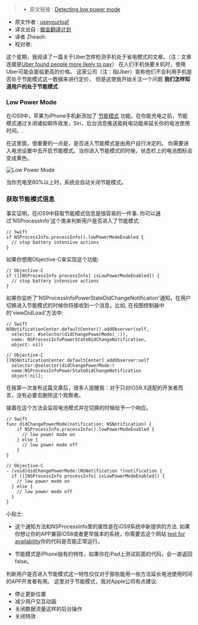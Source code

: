 >* 原文链接 : [Detecting low power mode](http://useyourloaf.com/blog/detecting-low-power-mode/)
* 原文作者 : [useyourloaf](http://useyourloaf.com/)
* 译文出自 : [掘金翻译计划](https://github.com/xitu/gold-miner)
* 译者  Zheaoli: 
* 校对者:

这个星期，我阅读了一篇关于Uber怎样检测手机处于省电模式的文章。（注：文章连接是[Uber found people more likely to pay](http://www.npr.org/2016/05/17/478266839/this-is-your-brain-on-uber)） 在人们手机快要关机时，使用Uber可能会面临更高的价格。 这家公司（注：指Uber）宣称他们不会利用手机是否处于节能模式这一数据来进行定价， 但是这使我开始关注一个问题 **我们怎样知道用户的处于节能模式**

### Low Power Mode

在iOS9中，苹果为iPhone手机新添加了 [节能模式](https://support.apple.com/en-gb/HT205234) 功能。在你能充电之前，节能模式通过关闭诸如邮件收发，Siri，后台消息推送能耗电功能来延长你的电池使用时间。.

在这里面，很重要的一点是，是否进入节能模式是由用户自行决定的。 你需要进入电池设置中去开启节能模式。当你进入节能模式的时候，状态栏上的电池图标会变成黄色。

![Low Power Mode](http://ww3.sinaimg.cn/large/72f96cbajw1f4dvuztcnej20m80et0u9)

当你充电至80%以上时，系统会自动关闭节能模式。

### 获取节能模式信息

事实证明，在iOS9中获取节能模式信息是很容易的一件事\. 你可以通过'NSProcessInfo'这个类来判断用户是否进入了节能模式:

    // Swift
    if NSProcessInfo.processInfo().lowPowerModeEnabled {
      // stop battery intensive actions
    }

如果你想用Objective-C来实现这个功能:

    // Objective-C
    if ([[NSProcessInfo processInfo] isLowPowerModeEnabled]) {
      // stop battery intensive actions
    }

如果你监听了'NSProcessInfoPowerStateDidChangeNotification'通知，在用户切换进入节能模式的时候你将接收到一个消息。比如, 在视图控制器中的'viewDidLoad'方法中:

    // Swift
    NSNotificationCenter.defaultCenter().addObserver(self,
      selector: #selector(didChangePowerMode(_:)),
      name: NSProcessInfoPowerStateDidChangeNotification,
      object: nil)

    // Objective-C
    [[NSNotificationCenter defaultCenter] addObserver:self
      selector:@selector(didChangePowerMode:)
      name:NSProcessInfoPowerStateDidChangeNotification
      object:nil];

在我第一次发布这篇文章后，很多人提醒我：对于只对iOS9.X适配的开发者而言，没有必要去删除这个观察者。

接着在这个方法会监视电池模式并在切换的时候给予一个响应。

    // Swift
    func didChangePowerMode(notification: NSNotification) {
        if NSProcessInfo.processInfo().lowPowerModeEnabled {
          // low power mode on
        } else {
          // low power mode off
        }
    }

    // Objective-C
    - (void)didChangePowerMode:(NSNotification *)notification {
      if ([[NSProcessInfo processInfo] isLowPowerModeEnabled]) {
        // low power mode on
      } else {
        // low power mode off
      }
    }

小贴士:

*   这个通知方法和NSProcessInfo里的属性是在iOS9系统中新提供的方法. 如果你想让你的APP兼容iOS8或者更早版本的系统，你需要去这个网站 [test for availability](http://useyourloaf.com/blog/checking-api-availability-with-swift/)你的代码是否能正常运行。

*   节能模式是iPhone独有的特性，如果你在iPad上测试前面的代码，会一直返回false。

判断用户是否进入节能模式这一特性仅仅对于那些能用一些方法延长电池使用时间的APP开发者有用。 这里对于节能模式，我对Apple公司有点建议:

*   停止更新位置
*   减少用户交互动画
*   关闭数据流量这样的后台操作
*   关闭特效
